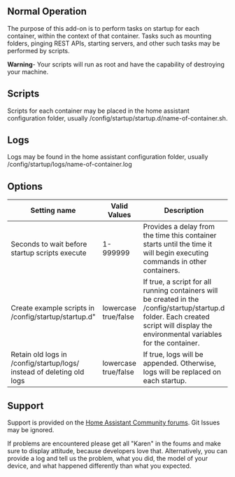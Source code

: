 ## Normal Operation
The purpose of this add-on is to perform tasks on startup for each container, within the context of that container.  Tasks such as mounting folders, pinging REST APIs, starting servers, and other such tasks may be performed by scripts.  

**Warning**- Your scripts will run as root and have the capability of destroying your machine. 

## Scripts
Scripts for each container may be placed in the home assistant configuration folder, usually /config/startup/startup.d/name-of-container.sh. 

## Logs
Logs may be found in the home assistant configuration folder, usually /config/startup/logs/name-of-container.log

## Options
| Setting name | Valid Values| Description |
|---|---|---|
|Seconds to wait before startup scripts execute| 1-999999 |Provides a delay from the time this container starts until the time it will begin executing commands in other containers. 
|Create example scripts in /config/startup/startup.d"|lowercase true/false|If true, a script for all running containers will be created in the /config/startup/startup.d folder. Each created script will display the environmental variables for the container.|
|Retain old logs in /config/startup/logs/ instead of deleting old logs|lowercase true/false| If true, logs will be appended. Otherwise, logs will be replaced on each startup. |

## Support
Support is provided on the [Home Assistant Community forums](https://community.home-assistant.io/t/run-on-startup-d/271008).  Git Issues may be ignored.

If problems are encountered please get all "Karen" in the foums and make sure to display attitude, because developers love that.  Alternatively, you can provide a log and tell us the problem, what you did, the model of your device, and what happened differently than what you expected.

